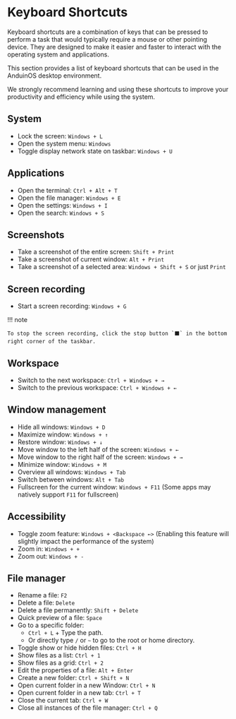 # Keyboard Shortcuts

Keyboard shortcuts are a combination of keys that can be pressed to perform a task that would typically require a mouse or other pointing device. They are designed to make it easier and faster to interact with the operating system and applications.

This section provides a list of keyboard shortcuts that can be used in the AnduinOS desktop environment.

We strongly recommend learning and using these shortcuts to improve your productivity and efficiency while using the system.

## System

* Lock the screen: `Windows + L`
* Open the system menu: `Windows`
* Toggle display network state on taskbar: `Windows + U`

## Applications

* Open the terminal: `Ctrl + Alt + T`
* Open the file manager: `Windows + E`
* Open the settings: `Windows + I`
* Open the search: `Windows + S`

## Screenshots

* Take a screenshot of the entire screen: `Shift + Print`
* Take a screenshot of current window: `Alt + Print`
* Take a screenshot of a selected area: `Windows + Shift + S` or just `Print`

## Screen recording

* Start a screen recording: `Windows + G`

!!! note

    To stop the screen recording, click the stop button `⬛` in the bottom right corner of the taskbar.

## Workspace

* Switch to the next workspace: `Ctrl + Windows + →`
* Switch to the previous workspace: `Ctrl + Windows + ←`

## Window management

* Hide all windows: `Windows + D`
* Maximize window: `Windows + ↑`
* Restore window: `Windows + ↓`
* Move window to the left half of the screen: `Windows + ←`
* Move window to the right half of the screen: `Windows + →`
* Minimize window: `Windows + M`
* Overview all windows: `Windows + Tab`
* Switch between windows: `Alt + Tab`
* Fullscreen for the current window: `Windows + F11` (Some apps may natively support `F11` for fullscreen)

## Accessibility

* Toggle zoom feature: `Windows + <Backspace ←>` (Enabling this feature will slightly impact the performance of the system)
* Zoom in: `Windows + +`
* Zoom out: `Windows + -`

## File manager

* Rename a file: `F2`
* Delete a file: `Delete`
* Delete a file permanently: `Shift + Delete`
* Quick preview of a file: `Space`
* Go to a specific folder:
  * `Ctrl + L` + Type the path.
  * Or directly type `/` or `~` to go to the root or home directory.
* Toggle show or hide hidden files: `Ctrl + H`
* Show files as a list: `Ctrl + 1`
* Show files as a grid: `Ctrl + 2`
* Edit the properties of a file: `Alt + Enter`
* Create a new folder: `Ctrl + Shift + N`
* Open current folder in a new Window: `Ctrl + N`
* Open current folder in a new tab: `Ctrl + T`
* Close the current tab: `Ctrl + W`
* Close all instances of the file manager: `Ctrl + Q`

